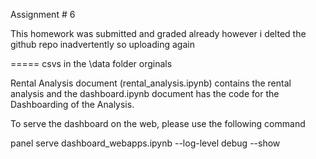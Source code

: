 Assignment # 6

This homework was submitted and graded already however i delted the github repo inadvertently so uploading again


=====
csvs in the \data folder orginals

Rental Analysis document (rental_analysis.ipynb) contains the rental analysis and the dashboard.ipynb document has the code for the Dashboarding of the Analysis.

To serve the dashboard on the web, please use the following command

panel serve dashboard_webapps.ipynb --log-level debug --show

